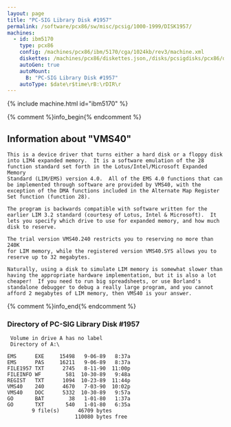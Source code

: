 ```yaml
---
layout: page
title: "PC-SIG Library Disk #1957"
permalink: /software/pcx86/sw/misc/pcsig/1000-1999/DISK1957/
machines:
  - id: ibm5170
    type: pcx86
    config: /machines/pcx86/ibm/5170/cga/1024kb/rev3/machine.xml
    diskettes: /machines/pcx86/diskettes.json,/disks/pcsigdisks/pcx86/diskettes.json
    autoGen: true
    autoMount:
      B: "PC-SIG Library Disk #1957"
    autoType: $date\r$time\rB:\rDIR\r
---
```


{% include machine.html id="ibm5170" %}

{% comment %}info_begin{% endcomment %}

## Information about "VMS40"

    This is a device driver that turns either a hard disk or a floppy disk
    into LIM4 expanded memory.  It is a software emulation of the 28
    function standard set forth in the Lotus/Intel/Microsoft Expanded Memory
    Standard (LIM/EMS) version 4.0.  All of the EMS 4.0 functions that can
    be implemented through software are provided by VMS40, with the
    exception of the DMA functions included in the Alternate Map Register
    Set function (function 28).
    
    The program is backwards compatible with software written for the
    earlier LIM 3.2 standard (courtesy of Lotus, Intel & Microsoft).  It
    lets you specify which drive to use for expanded memory, and how much
    disk to reserve.
    
    The trial version VMS40.240 restricts you to reserving no more than 240K
    for LIM memory, while the registered version VMS40.SYS allows you to
    reserve up to 32 megabytes.
    
    Naturally, using a disk to simulate LIM memory is somewhat slower than
    having the appropriate hardware implementation, but it is also a lot
    cheaper!  If you need to run big spreadsheets, or use Borland's
    standalone debugger to debug a really large program, and you cannot
    afford 2 megabytes of LIM memory, then VMS40 is your answer.
{% comment %}info_end{% endcomment %}


### Directory of PC-SIG Library Disk #1957

     Volume in drive A has no label
     Directory of A:\

    EMS      EXE     15498   9-06-89   8:37a
    EMS      PAS     16211   9-06-89   8:37a
    FILE1957 TXT      2745   8-11-90  11:00p
    FILEINFO WF        581  10-30-89   9:48a
    REGIST   TXT      1094  10-23-89  11:44p
    VMS40    240      4670   7-03-90  10:02p
    VMS40    DOC      5332  10-30-89   9:57a
    GO       BAT        38   1-01-80   1:37a
    GO       TXT       540   1-01-80   6:35a
            9 file(s)      46709 bytes
                          110080 bytes free
